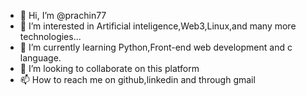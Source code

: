 - 👋 Hi, I’m @prachin77
- 👀 I’m interested in Artificial inteligence,Web3,Linux,and many more technologies...
- 🌱 I’m currently learning Python,Front-end web development and c language.
- 💞️ I’m looking to collaborate on this platform
- 📫 How to reach me on github,linkedin and through gmail

<!---
prachin77/prachin77 is a ✨ special ✨ repository because its `README.md` (this file) appears on your GitHub profile.
You can click the Preview link to take a look at your changes.
--->
